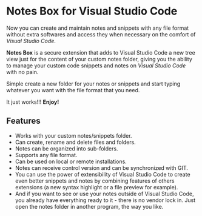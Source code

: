 # Notes Box for Visual Studio Code

Now you can create and maintain notes and snippets with any file format without extra softwares and access they when necessary on the comfort of *Visual Studio Code*.

**Notes Box** is a secure extension that adds to Visual Studio Code a new tree view just for the content of your custom notes folder, giving you the ability to manage your custom code snippets and notes on *Visual Studio Code* with no pain.

Simple create a new folder for your notes or snippets and start typing whatever you want with the file format that you need.

It just works!!! **Enjoy!**

## Features

- Works with your custom notes/snippets folder.
- Can create, rename and delete files and folders.
- Notes can be organized into sub-folders.
- Supports any file format.
- Can be used on local or remote installations.
- Notes can receive control version and can be synchronized with GIT.
- You can use the power of extensibility of Visual Studio Code to create even better snippets and notes by combining features of others extensions (a new syntax highlight or a file preview for example).
- And if you want to see or use your notes outside of Visual Studio Code, you already have everything ready to it - there is no vendor lock in. Just open the notes folder in another program, the way you like.


